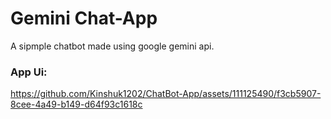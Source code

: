 # Gemini Chat-App

A sipmple chatbot made using google gemini api.

### App Ui:

  
https://github.com/Kinshuk1202/ChatBot-App/assets/111125490/f3cb5907-8cee-4a49-b149-d64f93c1618c

